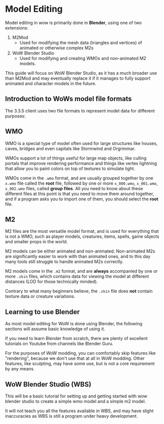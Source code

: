 # Model Editing

Model editing in wow is primarily done in **Blender**, using one of two extensions:

1. M2Mod
    - Used for modifying the mesh data (triangles and vertices) of animated or otherwise complex M2s
2. WoW Blender Studio
    - Used for modifying and creating WMOs and non-animated M2 models.

This guide will focus on WoW Blender Studio, as it has a much broader use than M2Mod and may eventually replace it if it manages to fully support animated and character models in the future.

## Introduction to WoWs model file formats

The 3.3.5 client uses two file formats to represent model data for different purposes:

## WMO

WMO is a special type of model often used for large structures like houses, caves, bridges and even capitals like Stormwind and Orgrimmar.

WMOs support a lot of things useful for large map objects, like culling portals that improve rendering performance and things like vertex lightning that allow you to paint colors on top of textures to simulate light.

WMOs come in the `.wmo` format, and are usually grouped together by one `x.wmo` file called the **root** file, followed by one or more `x_000.wmo`, `x_001.wmo`, `x_002.wmo` files, called **group files**. All you need to know about these different files at this point is that you need to move them around together, and if a program asks you to import one of them, you should select the **root** file.

## M2

M2 files are the most versatile model format, and is used for everything that is not a WMO, such as player models, creatures, items, spells, game objects and smaller props in the world.

M2 models can be either animated and non-animated. Non-animated M2s are significantly easier to work with than animated ones, and to this day many tools still struggle to handle animated M2s correctly.

M2 models come in the `.m2` format, and are **always** accompanied by one or more `.skin` files, which contains data for viewing the model at different distances (LOD for those technically minded).

Contrary to what many beginners believe, the `.skin` file does **not** contain texture data or creature variations.

## Learning to use Blender

As most model editing for WoW is done using Blender, the following sections will assume basic knowledge of using it.

If you need to learn Blender from scratch, there are plenty of excellent tutorials on Youtube from channels like Blender Guru.

For the purposes of WoW modding, you can comfortably skip features like "rendering", because we don't use that at all in WoW modding. Other features, like sculpting, may have some use, but is not a core requirement by any means.

## WoW Blender Studio (WBS)

This will be a basic tutorial for setting up and getting started with wow blender studio to create a simple wmo model and a simple m2 model.

It will not teach you all the features available in WBS, and may have slight inaccuracies as WBS is still a program under heavy development.